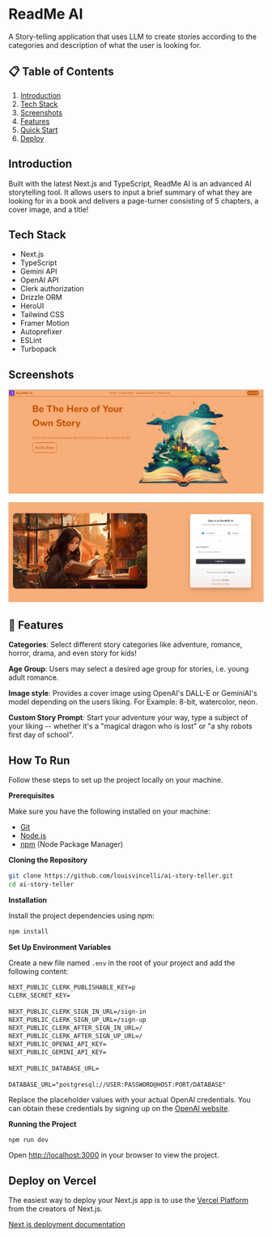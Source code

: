 # ReadMe AI
A Story-telling application that uses LLM to create stories according to the categories and description of what the user is looking for.

## 📋 <a name="table">Table of Contents</a>

1. [Introduction](#introduction)
2. [Tech Stack](#tech-stack)
3. [Screenshots](#screenshots)
4. [Features](#features)
5. [Quick Start](#quick-start)
6. [Deploy](#deploy)

## <a name="introduction"> Introduction</a>

Built with the latest Next.js and TypeScript, ReadMe AI is an advanced AI storytelling tool. It allows users to input a brief summary of what they are looking for in a book and delivers a page-turner consisting of 5 chapters, a cover image, and a title!

## <a name="tech-stack"> Tech Stack</a>

- Next.js
- TypeScript
- Gemini API
- OpenAI API
- Clerk authorization
- Drizzle ORM
- HeroUI
- Tailwind CSS
- Framer Motion
- Autoprefixer
- ESLint
- Turbopack

## <a name="screenshots"> Screenshots</a>

![Screenshot1](./public/screenshot1.PNG)

![Screenshot2](./public/screenshot2.PNG)

## <a name="features">🔋 Features</a>

 **Categories**: Select different story categories like adventure, romance, horror, drama, and even story for kids!

 **Age Group**: Users may select a desired age group for stories, i.e. young adult romance.

 **Image style**: Provides a cover image using OpenAI's DALL-E or GeminiAI's model depending on the users liking. For Example: 8-bit, watercolor, neon.

 **Custom Story Prompt**: Start your adventure your way, type a subject of your liking -- whether it's a "magical dragon who is lost" or "a shy robots first day of school".

## <a name="quick-start"> How To Run</a>

Follow these steps to set up the project locally on your machine.

**Prerequisites**

Make sure you have the following installed on your machine:

- [Git](https://git-scm.com/)
- [Node.js](https://nodejs.org/en)
- [npm](https://www.npmjs.com/) (Node Package Manager)

**Cloning the Repository**

```bash
git clone https://github.com/louisvincelli/ai-story-teller.git
cd ai-story-teller
```

**Installation**

Install the project dependencies using npm:

```bash
npm install
```

**Set Up Environment Variables**

Create a new file named `.env` in the root of your project and add the following content:

```env
NEXT_PUBLIC_CLERK_PUBLISHABLE_KEY=p
CLERK_SECRET_KEY=

NEXT_PUBLIC_CLERK_SIGN_IN_URL=/sign-in
NEXT_PUBLIC_CLERK_SIGN_UP_URL=/sign-up
NEXT_PUBLIC_CLERK_AFTER_SIGN_IN_URL=/
NEXT_PUBLIC_CLERK_AFTER_SIGN_UP_URL=/
NEXT_PUBLIC_OPENAI_API_KEY=
NEXT_PUBLIC_GEMINI_API_KEY=

NEXT_PUBLIC_DATABASE_URL=

DATABASE_URL="postgresql://USER:PASSWORD@HOST:PORT/DATABASE"

```

Replace the placeholder values with your actual OpenAI credentials. You can obtain these credentials by signing up on the [OpenAI website](https://openai.com/).

**Running the Project**

```bash
npm run dev
```

Open [http://localhost:3000](http://localhost:3000) in your browser to view the project.

## <a name="deploy"> Deploy on Vercel</a>

The easiest way to deploy your Next.js app is to use the [Vercel Platform](https://vercel.com/new?utm_medium=default-template&filter=next.js&utm_source=create-next-app&utm_campaign=create-next-app-readme) from the creators of Next.js.

[Next.js deployment documentation](https://nextjs.org/docs/app/building-your-application/deploying)